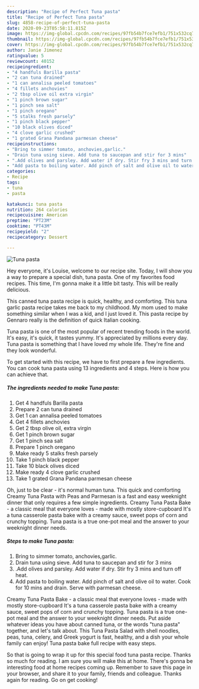 ```yaml
---
description: "Recipe of Perfect Tuna pasta"
title: "Recipe of Perfect Tuna pasta"
slug: 4858-recipe-of-perfect-tuna-pasta
date: 2020-09-23T05:58:11.815Z
image: https://img-global.cpcdn.com/recipes/97fb54b7fce7efb1/751x532cq70/tuna-pasta-recipe-main-photo.jpg
thumbnail: https://img-global.cpcdn.com/recipes/97fb54b7fce7efb1/751x532cq70/tuna-pasta-recipe-main-photo.jpg
cover: https://img-global.cpcdn.com/recipes/97fb54b7fce7efb1/751x532cq70/tuna-pasta-recipe-main-photo.jpg
author: Janie Jimenez
ratingvalue: 5
reviewcount: 40152
recipeingredient:
- "4 handfuls Barilla pasta"
- "2 can tuna drained"
- "1 can annalisa peeled tomatoes"
- "4 fillets anchovies"
- "2 tbsp olive oil extra virgin"
- "1 pinch brown sugar"
- "1 pinch sea salt"
- "1 pinch oregano"
- "5 stalks fresh parsely"
- "1 pinch black pepper"
- "10 black olives diced"
- "4 clove garlic crushed"
- "1 grated Grana Pandana parmesan cheese"
recipeinstructions:
- "Bring to simmer tomato, anchovies,garlic."
- "Drain tuna using sieve. Add tuna to saucepan and stir for 3 mins"
- ".Add olives and parsley. Add water if dry. Stir fry 3 mins and turn off heat."
- "Add pasta to boiling water. Add pinch of salt and olive oil to water. Cook for 10 mins and drain. Serve with parmesan cheese."
categories:
- Recipe
tags:
- tuna
- pasta

katakunci: tuna pasta 
nutrition: 264 calories
recipecuisine: American
preptime: "PT23M"
cooktime: "PT43M"
recipeyield: "2"
recipecategory: Dessert

---
```



![Tuna pasta](https://img-global.cpcdn.com/recipes/97fb54b7fce7efb1/751x532cq70/tuna-pasta-recipe-main-photo.jpg)

Hey everyone, it's Louise, welcome to our recipe site. Today, I will show you a way to prepare a special dish, tuna pasta. One of my favorites food recipes. This time, I'm gonna make it a little bit tasty. This will be really delicious.

This canned tuna pasta recipe is quick, healthy, and comforting. This tuna garlic pasta recipe takes me back to my childhood. My mom used to make something similar when I was a kid, and I just loved it. This pasta recipe by Gennaro really is the definition of quick Italian cooking.

Tuna pasta is one of the most popular of recent trending foods in the world. It's easy, it's quick, it tastes yummy. It's appreciated by millions every day. Tuna pasta is something that I have loved my whole life. They're fine and they look wonderful.


To get started with this recipe, we have to first prepare a few ingredients. You can cook tuna pasta using 13 ingredients and 4 steps. Here is how you can achieve that.

<!--inarticleads1-->

##### The ingredients needed to make Tuna pasta:

1. Get 4 handfuls Barilla pasta
1. Prepare 2 can tuna drained
1. Get 1 can annalisa peeled tomatoes
1. Get 4 fillets anchovies
1. Get 2 tbsp olive oil, extra virgin
1. Get 1 pinch brown sugar
1. Get 1 pinch sea salt
1. Prepare 1 pinch oregano
1. Make ready 5 stalks fresh parsely
1. Take 1 pinch black pepper
1. Take 10 black olives diced
1. Make ready 4 clove garlic crushed
1. Take 1 grated Grana Pandana parmesan cheese


Oh, just to be clear - it&#39;s normal human tuna. This quick and comforting Creamy Tuna Pasta with Peas and Parmesan is a fast and easy weeknight dinner that only requires a few simple ingredients. Creamy Tuna Pasta Bake - a classic meal that everyone loves - made with mostly store-cupboard It&#39;s a tuna casserole pasta bake with a creamy sauce, sweet pops of corn and crunchy topping. Tuna pasta is a true one-pot meal and the answer to your weeknight dinner needs. 

<!--inarticleads2-->

##### Steps to make Tuna pasta:

1. Bring to simmer tomato, anchovies,garlic.
1. Drain tuna using sieve. Add tuna to saucepan and stir for 3 mins
1. .Add olives and parsley. Add water if dry. Stir fry 3 mins and turn off heat.
1. Add pasta to boiling water. Add pinch of salt and olive oil to water. Cook for 10 mins and drain. Serve with parmesan cheese.


Creamy Tuna Pasta Bake - a classic meal that everyone loves - made with mostly store-cupboard It&#39;s a tuna casserole pasta bake with a creamy sauce, sweet pops of corn and crunchy topping. Tuna pasta is a true one-pot meal and the answer to your weeknight dinner needs. Put aside whatever ideas you have about canned tuna, or the words &#34;tuna pasta&#34; together, and let&#39;s talk about. This Tuna Pasta Salad with shell noodles, peas, tuna, celery, and Greek yogurt is fast, healthy, and a dish your whole family can enjoy! Tuna pasta bake full recipe with easy steps. 

So that is going to wrap it up for this special food tuna pasta recipe. Thanks so much for reading. I am sure you will make this at home. There's gonna be interesting food at home recipes coming up. Remember to save this page in your browser, and share it to your family, friends and colleague. Thanks again for reading. Go on get cooking!
